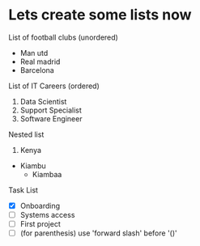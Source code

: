 # Lets create some lists now

List of football clubs (unordered)
- Man utd
- Real madrid
- Barcelona

List of IT Careers (ordered)
1. Data Scientist
2. Support Specialist
3. Software Engineer

Nested list
1. Kenya
 - Kiambu
   - Kiambaa

Task List
- [x] Onboarding
- [ ] Systems access
- [ ] First project
- [ ] \(for parenthesis) use 'forward slash' before '()'
